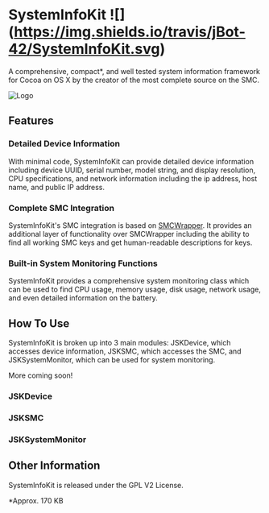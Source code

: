# SystemInfoKit ![] (https://img.shields.io/travis/jBot-42/SystemInfoKit.svg)
A comprehensive, compact*, and well tested system information framework for Cocoa on OS X by the creator of the most complete source on the SMC. 

![Logo](Logo.png)

## Features

### Detailed Device Information

With minimal code, SystemInfoKit can provide detailed device information including device UUID, serial number, model string, and display resolution, CPU specifications, and network information including the ip address, host name, and public IP address.

### Complete SMC Integration

SystemInfoKit's SMC integration is based on [SMCWrapper](https://github.com/FergusInLondon/SMCWrapper). It provides an additional layer of functionality over SMCWrapper including the ability to find all working SMC keys and get human-readable descriptions for keys.

### Built-in System Monitoring Functions

SystemInfoKit provides a comprehensive system monitoring class which can be used to find CPU usage, memory usage, disk usage, network usage, and even detailed information on the battery.

## How To Use

SystemInfoKit is broken up into 3 main modules: JSKDevice, which accesses device information, JSKSMC, which accesses the SMC, and JSKSystemMonitor, which can be used for system monitoring.

More coming soon!

### JSKDevice

### JSKSMC

### JSKSystemMonitor

## Other Information

SystemInfoKit is released under the GPL V2 License.

*Approx. 170 KB
